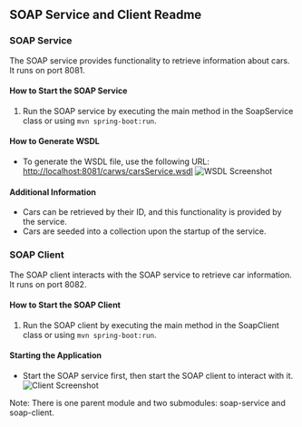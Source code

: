 ## SOAP Service and Client Readme

### SOAP Service

The SOAP service provides functionality to retrieve information about cars. It runs on port 8081.

#### How to Start the SOAP Service
1. Run the SOAP service by executing the main method in the SoapService class or using `mvn spring-boot:run`.

#### How to Generate WSDL
- To generate the WSDL file, use the following URL: [http://localhost:8081/carws/carsService.wsdl](http://localhost:8081/carws/carsService.wsdl)
![WSDL Screenshot](https://github.com/erkan9/soap-project/assets/63397975/99661bfb-dd95-40eb-922f-398a5d450744)

#### Additional Information
- Cars can be retrieved by their ID, and this functionality is provided by the service.
- Cars are seeded into a collection upon the startup of the service.

### SOAP Client

The SOAP client interacts with the SOAP service to retrieve car information. It runs on port 8082.

#### How to Start the SOAP Client
1. Run the SOAP client by executing the main method in the SoapClient class or using `mvn spring-boot:run`.

#### Starting the Application
- Start the SOAP service first, then start the SOAP client to interact with it.
![Client Screenshot](https://github.com/erkan9/soap-project/assets/63397975/8d1c4b4a-7ced-49a8-913e-9b808a1450a5)

Note: There is one parent module and two submodules: soap-service and soap-client.
